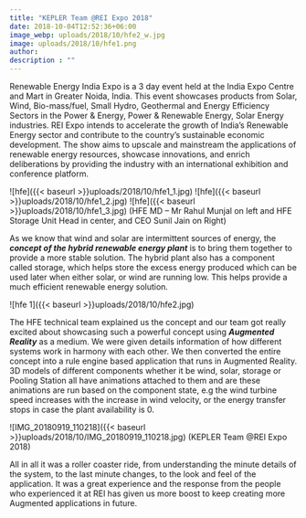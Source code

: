 ```yaml
---
title: "KEPLER Team @REI Expo 2018"
date: 2018-10-04T12:52:36+06:00
image_webp: uploads/2018/10/hfe2_w.jpg
image: uploads/2018/10/hfe1.png
author: 
description : ""
---
```


Renewable Energy India Expo is a 3 day event held at the India Expo Centre and Mart in Greater Noida, India. This event showcases products from Solar, Wind, Bio-mass/fuel, Small Hydro, Geothermal and Energy Efficiency Sectors in the Power & Energy, Power & Renewable Energy, Solar Energy industries. REI Expo intends to accelerate the growth of India’s Renewable Energy sector and contribute to the country’s sustainable economic development. The show aims to upscale and mainstream the applications of renewable energy resources, showcase innovations, and enrich deliberations by providing the industry with an international exhibition and conference platform.

![hfe]({{< baseurl >}}uploads/2018/10/hfe1_1.jpg)&nbsp;![hfe]({{< baseurl >}}uploads/2018/10/hfe1_2.jpg)&nbsp;![hfe]({{< baseurl >}}uploads/2018/10/hfe1_3.jpg)
(HFE MD – Mr Rahul Munjal on left and HFE Storage Unit Head in center, and CEO Sunil Jain on Right)

As we know that wind and solar are intermittent sources of energy, the _**concept of the hybrid renewable energy plant**_ is to bring them together to provide a more stable solution. The hybrid plant also has a component called storage, which helps store the excess energy produced which can be used later when either solar, or wind are running low. This helps provide a much efficient renewable energy solution.

![hfe 1]({{< baseurl >}}uploads/2018/10/hfe2.jpg)
&nbsp;

The HFE technical team explained us the concept and our team got really excited about showcasing such a powerful concept using _**Augmented Reality**_ as a medium. We were given details information of how different systems work in harmony with each other. We then converted the entire concept into a rule engine based application that runs in Augmented Reality. 3D models of different components whether it be wind, solar, storage or Pooling Station all have animations attached to them and are these animations are run based on the component state, e.g the wind turbine speed increases with the increase in wind velocity, or the energy transfer stops in case the plant availability is 0.

![IMG_20180919_110218]({{< baseurl >}}uploads/2018/10/IMG_20180919_110218.jpg)
(KEPLER Team @REI Expo 2018)
&nbsp;

All in all it was a roller coaster ride, from understanding the minute details of the system, to the last minute changes, to the look and feel of the application. It was a great experience and the response from the people who experienced it at REI has given us more boost to keep creating more Augmented applications in future.
